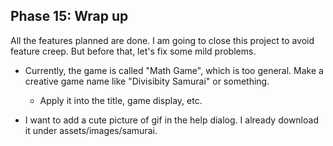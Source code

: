 ## Phase 15: Wrap up
All the features planned are done. I am going to close this project to avoid feature creep. But before that, let's fix some mild problems.

- Currently, the game is called "Math Game", which is too general. Make a creative game name like "Divisibity Samurai" or something.
    - Apply it into the title, game display, etc.

- I want to add a cute picture of gif in the help dialog. I already download it under assets/images/samurai.